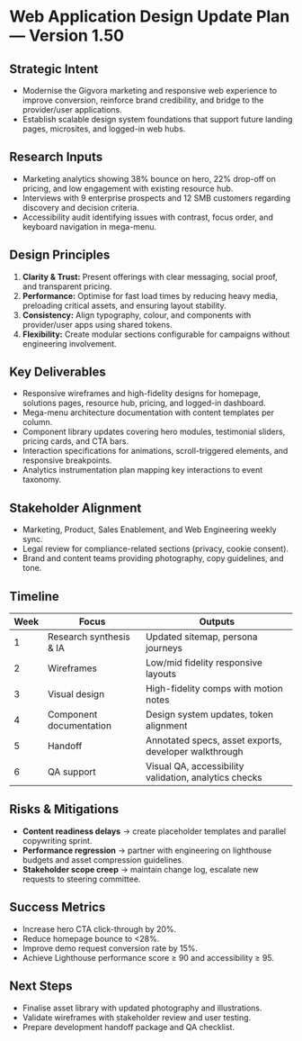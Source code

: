 # Web Application Design Update Plan — Version 1.50

## Strategic Intent
- Modernise the Gigvora marketing and responsive web experience to improve conversion, reinforce brand credibility, and bridge to the provider/user applications.
- Establish scalable design system foundations that support future landing pages, microsites, and logged-in web hubs.

## Research Inputs
- Marketing analytics showing 38% bounce on hero, 22% drop-off on pricing, and low engagement with existing resource hub.
- Interviews with 9 enterprise prospects and 12 SMB customers regarding discovery and decision criteria.
- Accessibility audit identifying issues with contrast, focus order, and keyboard navigation in mega-menu.

## Design Principles
1. **Clarity & Trust:** Present offerings with clear messaging, social proof, and transparent pricing.
2. **Performance:** Optimise for fast load times by reducing heavy media, preloading critical assets, and ensuring layout stability.
3. **Consistency:** Align typography, colour, and components with provider/user apps using shared tokens.
4. **Flexibility:** Create modular sections configurable for campaigns without engineering involvement.

## Key Deliverables
- Responsive wireframes and high-fidelity designs for homepage, solutions pages, resource hub, pricing, and logged-in dashboard.
- Mega-menu architecture documentation with content templates per column.
- Component library updates covering hero modules, testimonial sliders, pricing cards, and CTA bars.
- Interaction specifications for animations, scroll-triggered elements, and responsive breakpoints.
- Analytics instrumentation plan mapping key interactions to event taxonomy.

## Stakeholder Alignment
- Marketing, Product, Sales Enablement, and Web Engineering weekly sync.
- Legal review for compliance-related sections (privacy, cookie consent).
- Brand and content teams providing photography, copy guidelines, and tone.

## Timeline
| Week | Focus | Outputs |
|------|-------|---------|
| 1 | Research synthesis & IA | Updated sitemap, persona journeys |
| 2 | Wireframes | Low/mid fidelity responsive layouts |
| 3 | Visual design | High-fidelity comps with motion notes |
| 4 | Component documentation | Design system updates, token alignment |
| 5 | Handoff | Annotated specs, asset exports, developer walkthrough |
| 6 | QA support | Visual QA, accessibility validation, analytics checks |

## Risks & Mitigations
- **Content readiness delays** → create placeholder templates and parallel copywriting sprint.
- **Performance regression** → partner with engineering on lighthouse budgets and asset compression guidelines.
- **Stakeholder scope creep** → maintain change log, escalate new requests to steering committee.

## Success Metrics
- Increase hero CTA click-through by 20%.
- Reduce homepage bounce to <28%.
- Improve demo request conversion rate by 15%.
- Achieve Lighthouse performance score ≥ 90 and accessibility ≥ 95.

## Next Steps
- Finalise asset library with updated photography and illustrations.
- Validate wireframes with stakeholder review and user testing.
- Prepare development handoff package and QA checklist.
